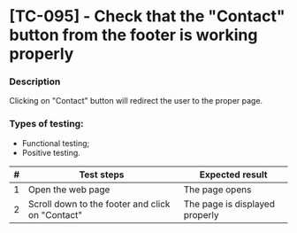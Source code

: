 # **[TC-095] - Check that the "Contact" button from the footer is working properly**

### **Description**

Clicking on "Contact" button will redirect the user to the proper page.

### **Types of testing:**

- Functional testing;
- Positive testing.

| #   | **Test steps**                                   | **Expected result**            |
| --- | ------------------------------------------------ | ------------------------------ |
| 1   | Open the web page                                | The page opens                 |
| 2   | Scroll down to the footer and click on "Contact" | The page is displayed properly |
